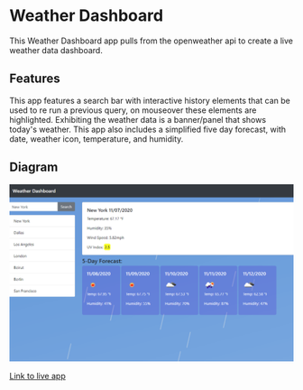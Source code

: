 # Weather Dashboard
This Weather Dashboard app pulls from the openweather api to create a live weather data dashboard. 

## Features
This app features a search bar with interactive history elements that can be used to re run a previous query, on mouseover these elements are highlighted. Exhibiting the weather data is a banner/panel that shows
today's weather. This app also includes a simplified five day forecast, with date, weather icon, temperature, and humidity.

## Diagram
![example](./assets/images/example.png)

[Link to live app](https://jtwob.github.io/Weather_App/)